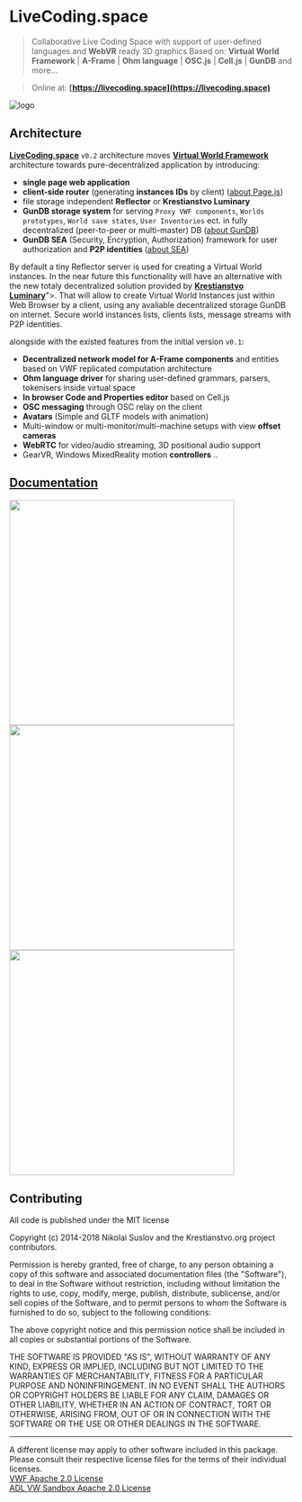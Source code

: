 # LiveCoding.space

> Collaborative Live Coding Space with support of user-defined languages and **WebVR** ready 3D graphics
Based on: **Virtual World Framework** | **A-Frame** | **Ohm language** | **OSC.js** | **Cell.js** | **GunDB** and more...

> Online at: **[https://livecoding.space](https://livecoding.space)**

![logo](https://krestianstvo.org/docs/assets/webimg.jpg)

## Architecture

**[LiveCoding.space](https://livecoding.space)** ```v0.2``` architecture moves **[Virtual World Framework](https://github.com/virtual-world-framework/vwf)** architecture towards pure-decentralized application by introducing:

- **single page web application**
- **client-side router** (generating **instances IDs** by client) ([about Page.js](https://visionmedia.github.io/page.js/))
- file storage independent **Reflector** or **Krestianstvo Luminary**
- **GunDB storage system** for serving ```Proxy VWF components```, ```Worlds prototypes```, ```World save states```, ```User Inventories``` ect. in fully decentralized (peer-to-peer or multi-master) DB ([about GunDB](https://gun.eco/docs/Introduction))
- **GunDB SEA** (Security, Encryption, Authorization) framework for user authorization and **P2P identities** ([about SEA](https://gun.eco/docs/Auth))

By default a tiny Reflector server is used for creating a Virtual World instances. In the near future this functionality will have an alternative with the new totaly decentralized solution provided by [**Krestianstvo Luminary**](https://blog.krestianstvo.org/en/krestianstvo-luminary-for-open-croquet-architecutre-and-virtual-world-framework-in-peer-to-peer-web/)">. That will allow to create Virtual World Instances just within Web Browser by a client, using any avaliable decentralized storage GunDB on internet. Secure world instances lists, clients lists, message streams with P2P identities.

alongside with the existed features from the initial version ```v0.1```:

- **Decentralized network model for A-Frame components** and entities based on VWF replicated computation architecture
- **Ohm language driver** for sharing user-defined grammars, parsers, tokenisers inside virtual space
- **In browser Code and Properties editor** based on Cell.js
- **OSC messaging** through OSC relay on the client
- **Avatars** (Simple and GLTF models with animation)
- Multi-window or multi-monitor/multi-machine setups with view **offset cameras**
- **WebRTC** for video/audio streaming, 3D positional audio support
- GearVR, Windows MixedReality motion **controllers** ..

## [Documentation](https://krestianstvo.org/docs/sdk3)

<img src="https://krestianstvo.org/img/003.jpg" width="400">
<br>
<img src="https://krestianstvo.org/img/004.jpg" width="400">
<br>
<img src="https://krestianstvo.org/img/avatar.jpg" width="400">
<br>

## Contributing

All code is published under the MIT license

Copyright (c) 2014-2018 Nikolai Suslov and the Krestianstvo.org project contributors.

Permission is hereby granted, free of charge, to any person obtaining a copy
of this software and associated documentation files (the "Software"), to deal
in the Software without restriction, including without limitation the rights
to use, copy, modify, merge, publish, distribute, sublicense, and/or sell
copies of the Software, and to permit persons to whom the Software is
furnished to do so, subject to the following conditions:

The above copyright notice and this permission notice shall be included in all
copies or substantial portions of the Software.

THE SOFTWARE IS PROVIDED "AS IS", WITHOUT WARRANTY OF ANY KIND, EXPRESS OR
IMPLIED, INCLUDING BUT NOT LIMITED TO THE WARRANTIES OF MERCHANTABILITY,
FITNESS FOR A PARTICULAR PURPOSE AND NONINFRINGEMENT. IN NO EVENT SHALL THE
AUTHORS OR COPYRIGHT HOLDERS BE LIABLE FOR ANY CLAIM, DAMAGES OR OTHER
LIABILITY, WHETHER IN AN ACTION OF CONTRACT, TORT OR OTHERWISE, ARISING FROM,
OUT OF OR IN CONNECTION WITH THE SOFTWARE OR THE USE OR OTHER DEALINGS IN THE
SOFTWARE.

----

A different license may apply to other software included in this package. Please consult their respective license files for the terms of their individual licenses.   
[VWF Apache 2.0 License](https://github.com/NikolaySuslov/livecodingspace/blob/master/licenses/LICENSE_VWF.md)  
[ADL VW Sandbox Apache 2.0 License](https://github.com/NikolaySuslov/livecodingspace/blob/master/licenses/LICENSE_ADL_Sandbox.md)